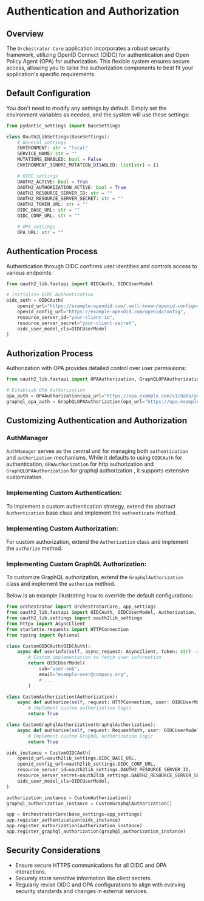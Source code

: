 # Authentication and Authorization
## Overview
The `Orchestrator-Core` application incorporates a robust security framework, utilizing OpenID Connect (OIDC) for authentication and Open Policy Agent (OPA) for authorization.
This flexible system ensures secure access, allowing you to tailor the authorization components to best fit your application's specific requirements.

## Default Configuration
You don't need to modify any settings by default. Simply set the environment variables as needed, and the system will use these settings:

```python
from pydantic_settings import BaseSettings

class Oauth2LibSettings(BaseSettings):
    # General settings
    ENVIRONMENT: str = "local"
    SERVICE_NAME: str = ""
    MUTATIONS_ENABLED: bool = False
    ENVIRONMENT_IGNORE_MUTATION_DISABLED: list[str] = []

    # OIDC settings
    OAUTH2_ACTIVE: bool = True
    OAUTH2_AUTHORIZATION_ACTIVE: bool = True
    OAUTH2_RESOURCE_SERVER_ID: str = ""
    OAUTH2_RESOURCE_SERVER_SECRET: str = ""
    OAUTH2_TOKEN_URL: str = ""
    OIDC_BASE_URL: str = ""
    OIDC_CONF_URL: str = ""

    # OPA settings
    OPA_URL: str = ""
```

## Authentication Process
Authentication through OIDC confirms user identities and controls access to various endpoints:

```python
from oauth2_lib.fastapi import OIDCAuth, OIDCUserModel

# Initialize OIDC Authentication
oidc_auth = OIDCAuth(
    openid_url="https://example-opendid.com/.well-known/openid-configuration",
    openid_config_url="https://example-opendid.com/openid/config",
    resource_server_id="your-client-id",
    resource_server_secret="your-client-secret",
    oidc_user_model_cls=OIDCUserModel
)
```

## Authorization Process
Authorization with OPA provides detailed control over user permissions:

```python
from oauth2_lib.fastapi import OPAAuthorization, GraphQLOPAAuthorization

# Establish OPA Authorization
opa_auth = OPAAuthorization(opa_url="https://opa.example.com/v1/data/your_policy")
graphql_opa_auth = GraphQLOPAAuthorization(opa_url="https://opa.example.com/v1/data/your_policy")
```

## Customizing Authentication and Authorization
### AuthManager
`AuthManager` serves as the central unit for managing both `authentication` and `authorization` mechanisms.
While it defaults to using `OIDCAuth` for authentication, `OPAAuthorization` for http authorization and `GraphQLOPAAuthorization` for graphql authorization , it supports extensive customization.

### Implementing Custom Authentication:
To implement a custom authentication strategy, extend the abstract `Authentication` base class and implement the `authenticate` method.

### Implementing Custom Authorization:
For custom authorization, extend the `Authorization` class and implement the `authorize` method.

### Implementing Custom GraphQL Authorization:
To customize GraphQL authorization, extend the `GraphqlAuthorization` class and implement the `authorize` method.

Below is an example illustrating how to override the default configurations:

```python
from orchestrator import OrchestratorCore, app_settings
from oauth2_lib.fastapi import OIDCAuth, OIDCUserModel, Authorization, RequestPath, GraphqlAuthorization
from oauth2_lib.settings import oauth2lib_settings
from httpx import AsyncClient
from starlette.requests import HTTPConnection
from typing import Optional

class CustomOIDCAuth(OIDCAuth):
    async def userinfo(self, async_request: AsyncClient, token: str) -> OIDCUserModel:
        # Custom implementation to fetch user information
        return OIDCUserModel(
            sub="user-sub",
            email="example-user@company.org",
            # ...
        )

class CustomAuthorization(Authorization):
    async def authorize(self, request: HTTPConnection, user: OIDCUserModel) -> Optional[bool]:
        # Implement custom authorization logic
        return True

class CustomGraphqlAuthorization(GraphqlAuthorization):
    async def authorize(self, request: RequestPath, user: OIDCUserModel) -> Optional[bool]:  
        # Implement custom GraphQL authorization logic
        return True

oidc_instance = CustomOIDCAuth(
    openid_url=oauth2lib_settings.OIDC_BASE_URL,
    openid_config_url=oauth2lib_settings.OIDC_CONF_URL,
    resource_server_id=oauth2lib_settings.OAUTH2_RESOURCE_SERVER_ID,
    resource_server_secret=oauth2lib_settings.OAUTH2_RESOURCE_SERVER_SECRET,
    oidc_user_model_cls=OIDCUserModel,
)

authorization_instance = CustomAuthorization()
graphql_authorization_instance = CustomGraphqlAuthorization()

app = OrchestratorCore(base_settings=app_settings)
app.register_authentication(oidc_instance)
app.register_authorization(authorization_instance)
app.register_graphql_authorization(graphql_authorization_instance)
```

## Security Considerations
- Ensure secure HTTPS communications for all OIDC and OPA interactions.
- Securely store sensitive information like client secrets.
- Regularly revise OIDC and OPA configurations to align with evolving security standards and changes in external services.
